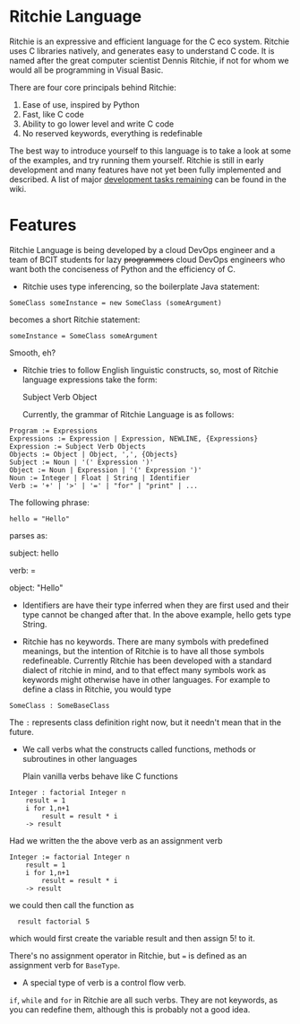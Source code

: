 Ritchie Language
================

Ritchie is an expressive and efficient language for the C eco system. Ritchie uses C libraries natively, and generates easy to understand C code. It is named after the great computer scientist Dennis Ritchie, if not for whom we would all be programming in Visual Basic.

There are four core principals behind Ritchie:  

1. Ease of use, inspired by Python
2. Fast, like C code
3. Ability to go lower level and write C code
4. No reserved keywords, everything is redefinable


The best way to introduce yourself to this language is to take a look at some of the examples, and try running them yourself.  Ritchie is still in early development and many features have not yet been fully implemented and described.  A list of major [development tasks remaining](https://github.com/riolet/ritchie/wiki/State-of-the-Compiler) can be found in the wiki.

Features
========

Ritchie Language is being developed by a cloud DevOps engineer and a team of BCIT students for lazy ~~programmers~~ cloud DevOps engineers who want both the conciseness of Python and the efficiency of C.

* Ritchie uses type inferencing, so the boilerplate Java statement:

```
SomeClass someInstance = new SomeClass (someArgument)
```

  becomes a short Ritchie statement:  
  
```
someInstance = SomeClass someArgument
```
  Smooth, eh?


* Ritchie tries to follow English linguistic constructs, so, most of Ritchie language expressions take the form:

  Subject Verb Object  

  Currently, the grammar of Ritchie Language is as follows:  


```
Program := Expressions
Expressions := Expression | Expression, NEWLINE, {Expressions}
Expression := Subject Verb Objects
Objects := Object | Object, ',', {Objects}
Subject := Noun | '(' Expression ')'
Object := Noun | Expression | '(' Expression ')'
Noun := Integer | Float | String | Identifier
Verb := '+' | '>' | '=' | "for" | "print" | ...
```

  The following phrase:

```
hello = "Hello"
```
parses as:  

subject: hello

verb: =

object: "Hello"


* Identifiers are have their type inferred when they are first used and their type cannot be changed after that. In the above example, hello gets type String. 


* Ritchie has no keywords.  There are many symbols with predefined meanings, but the intention of Ritchie is to have all those symbols redefineable.  Currently Ritchie has been developed with a standard dialect of ritchie in mind, and to that effect many symbols work as keywords might otherwise have in other languages.  For example to define a class in Ritchie, you would type
```
SomeClass : SomeBaseClass
```
  The `:` represents class definition right now, but it needn't mean that in the future. 


* We call verbs what the constructs called functions, methods or subroutines in other languages

  Plain vanilla verbs behave like C functions  
  
```
Integer : factorial Integer n
	result = 1
	i for 1,n+1
		result = result * i
	-> result
```

  Had we written the the above verb as an assignment verb
	
```
Integer := factorial Integer n
	result = 1
	i for 1,n+1
		result = result * i
	-> result
```	

  we could then call the function as  
  
```
  result factorial 5
```

  which would first create the variable result and then assign 5! to it.
  
  There's no assignment operator in Ritchie, but `=` is defined as an assignment verb for `BaseType`.  
  
* A special type of verb is a control flow verb. 

`if`, `while` and `for`  in Ritchie are all such verbs. They are not keywords, as you can redefine them, although this is probably not a good idea.

